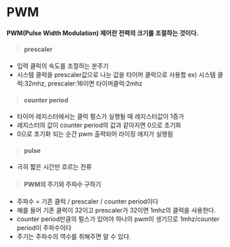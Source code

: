 # PWM
#### PWM(Pulse Width Modulation) 제어란 전력의 크기를 조절하는 것이다.

> #### prescaler
- 입력 클럭의 속도를 조절하는 분주기
- 시스템 클럭을 prescaler값으로 나눈 값을 타이머 클럭으로 사용함 ex) 시스템 클럭:32mhz, prescaler:16이면 타이머클럭:2mhz
> #### counter period
- 타이머 레지스터에서는 클럭 펄스가 실행될 때 레지스터값이 1증가
- 레지스터의 값이 counter period의 값과 같아지면 0으로 초기화
- 0으로 초기화 되는 순간 pwm 출력되어 라이징 에지가 실행됨
> #### pulse 
- 극히 짧은 시간만 흐르는 전류
> #### PWM의 주기와 주파수 구하기
- 주파수 = 기존 클럭 / prescaler / counter period이다
- 예를 들어 기존 클럭이 32이고 prescaler가 32이면 1mhz의 클럭을 사용한다.
- counter period만큼의 펄스가 있어야 하나의 pwm이 생기므로 1mhz/counter period이 주파수이다
- 주기는 주파수의 역수를 취해주면 알 수 있다.